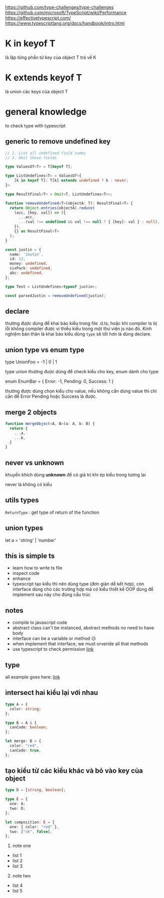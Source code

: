 https://github.com/type-challenges/type-challenges
https://github.com/microsoft/TypeScript/wiki/Performance
https://effectivetypescript.com/
https://www.typescriptlang.org/docs/handbook/intro.html

# K in keyof T

là lặp từng phần tử key của object T trả về K

# K extends keyof T

là union các keys của object T

# general knowledge

to check type with typescript 

## generic to remove undefined key

```typescript
// 1. List all undefined field names
// 2. Omit those fields

type ValuesOf<T> = T[keyof T];

type ListUndefines<T> = ValuesOf<{
    [k in keyof T]: T[k] extends undefined ? k : never;
}>

type ResultFinal<T> = Omit<T, ListUndefines<T>>;

function removeUndefined<T>(objectA: T): ResultFinal<T> {
  return Object.entries(objectA).reduce(
    (acc, [key, val]) => ({
      ...acc,
      ...(val !== undefined && val !== null ? { [key]: val } : null),
    }),
    {} as ResultFinal<T>
  );
}

const justin = {
  name: 'Justin',
  id: 12,
  money: undefined,
  sixPack: undefined,
  abc: undefined,
};

type Test = ListUndefines<typeof justin>;

const parsedJustin = removeUndefined(justin);
```

## declare

thường được dùng để khai báo kiểu trong file .d.ts, hoặc khi compiler ts bị lỗi không compiler được vì thiếu kiểu trong một thư viện js nào đó. Kinh nghiệm bản thân là khai báo kiểu dùng `type` sẽ tốt hơn là dùng declare.

## union type vs enum type

type UnionFoo = -1 | 0 | 1

type union thường được dùng để check kiểu cho key, enum dành cho type

enum EnumBar = {
  Error: -1,
  Pending: 0,
  Success: 1
}

thường được dùng chọn kiểu cho value, nếu không cần dùng value thì chỉ cần để Error Pending hoặc Success là được.

## merge 2 objects

```typescript
function mergeObject<A, B>(a: A, b: B) {
  return {
    ...a,
    ...b,
  }
}
```

## never vs unknown

khuyến khích dùng __unknown__ để có giá trị khi ép kiểu trong tương lai

never là không có kiểu

## utils types

`ReturnType` : get type of return of the function

## union types

let a = 'string' | 'number'

## this is simple ts

- learn how to write ts file
- inspect code 
- enhance
- typescript tạo kiểu thì nên dùng type (đơn giản dễ kết hợp), còn interface dùng cho các trường hợp mà có kiểu thiết kế OOP dùng để implement sau này cho đúng cấu trúc

## notes

- compile to javascript code
- abstract class can't be instanced, abstract methods no need to have body
- interface can be a variable or method 😥
- when implement that interface, we must orveride all that methods
- use typescript to check permission [link](https://spin.atomicobject.com/2021/04/26/modeling-permissions-types-typescript/)

## type

all example goes here: [link](../ref/type.ts)

## intersect hai kiểu lại với nhau

```typescript
type A = {
  color: string;
};

type B = A & {
  canCode: boolean;
};

let merge: B = {
  color: "red",
  canCode: true,
};
```

## tạo kiểu từ các kiểu khác và bỏ vào key của object

```typescript
type D = [string, boolean];

type E = {
  one: A;
  two: D;
};

let composition: E = {
  one: { color: "red" },
  two: ["ok", false],
};
```

1. note one

  - list 1
  - list 2
  - list 3

2. note two

- list 4
- list 5

